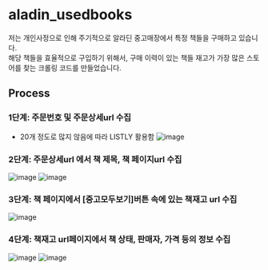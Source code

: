 # aladin_usedbooks
저는 개인사정으로 인해 주기적으로 알라딘 중고매장에서 특정 책들을 구매하고 있습니다.  
해당 책들을 효율적으로 구입하기 위해서, 구매 이력이 있는 책들 재고가 가장 많은 스토어를 찾는 크롤링 코드를 만들었습니다.

## Process
### 1단계: 주문번호 및 주문상세url 수집
- 20개 정도로 많지 않음에 따라 LISTLY 활용함
![image](https://user-images.githubusercontent.com/98992915/222896938-49a1a101-76ac-4981-a778-5f16a678e72f.png)

### 2단계: 주문상세url 에서 책 제목, 책 페이지url 수집
![image](https://user-images.githubusercontent.com/98992915/222897010-26142bab-9032-4217-8302-a5c9d9e9fdad.png)
![image](https://user-images.githubusercontent.com/98992915/222897028-04c7d997-489a-4f4c-b62a-d7074ebec9a7.png)

### 3단계: 책 페이지에서 [중고모두보기]버튼 속에 있는 책재고 url 수집
![image](https://user-images.githubusercontent.com/98992915/222897061-6c9d067d-8ccc-4e11-a7a0-1f69254eec62.png)

### 4단계: 책재고 url페이지에서 책 상태, 판매자, 가격 등의 정보 수집
![image](https://user-images.githubusercontent.com/98992915/222897107-780c6fa3-2174-4f7f-a9bb-7f5101ae048d.png)
![image](https://user-images.githubusercontent.com/98992915/222897134-b56f8d58-3137-4d9c-8de5-1f136c3ccc16.png)
